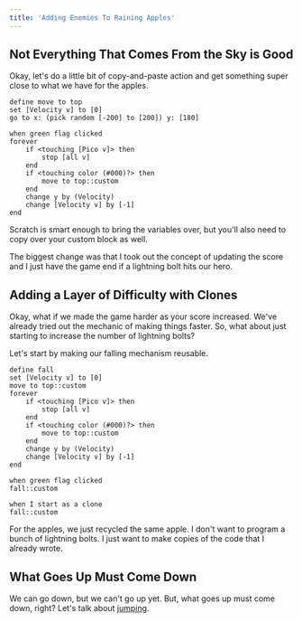 ```yaml
---
title: 'Adding Enemies To Raining Apples'
---
```


## Not Everything That Comes From the Sky is Good

Okay, let's do a little bit of copy-and-paste action and get something super close to what we have for the apples.

```scratch
define move to top
set [Velocity v] to [0]
go to x: (pick random [-200] to [200]) y: [180]

when green flag clicked
forever
	if <touching [Pico v]> then
		stop [all v]
	end
	if <touching color (#000)?> then
		move to top::custom
	end
	change y by (Velocity)
	change [Velocity v] by [-1]
end
```

Scratch is smart enough to bring the variables over, but you'll also need to copy over your custom block as well.

The biggest change was that I took out the concept of updating the score and I just have the game end if a lightning bolt hits our hero.

## Adding a Layer of Difficulty with Clones

Okay, what if we made the game harder as your score increased. We've already tried out the mechanic of making things faster. So, what about just starting to increase the number of lightning bolts?

Let's start by making our falling mechanism reusable.

```scratch
define fall
set [Velocity v] to [0]
move to top::custom
forever
	if <touching [Pico v]> then
		stop [all v]
	end
	if <touching color (#000)?> then
		move to top::custom
	end
	change y by (Velocity)
	change [Velocity v] by [-1]
end

when green flag clicked
fall::custom

when I start as a clone
fall::custom
```

For the apples, we just recycled the same apple. I don't want to program a bunch of lightning bolts. I just want to make copies of the code that I already wrote.

## What Goes Up Must Come Down

We can go down, but we can't go up yet. But, what goes up must come down, right? Let's talk about [jumping](creating-a-jumping-movement).
